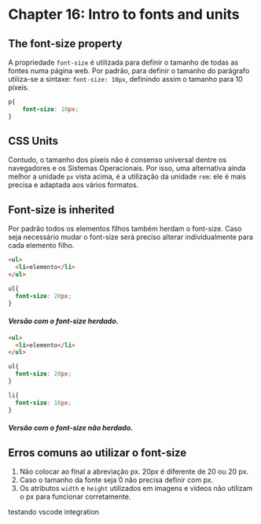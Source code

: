# Chapter 16: Intro to fonts and units

## The font-size property

  <p>A propriedade <code>font-size</code> é utilizada para definir o tamanho de todas as fontes numa página web. Por padrão, para definir o tamanho do parágrafo utiliza-se a sintaxe: <code>font-size: 10px</code>, definindo assim o tamanho para 10 píxeis.</p>

```css
p{
    font-size: 10px;
}
```

## CSS Units

  <p>Contudo, o tamanho dos píxeis não é consenso universal dentre os navegadores e os Sistemas Operacionais. Por isso, uma alternativa ainda melhor a unidade <code>px</code> vista acima, é a utilização da unidade <code>rem</code>: ele é mais precisa e adaptada aos vários formatos.</p>

## Font-size is inherited

  <p>Por padrão todos os elementos filhos também herdam o font-size. Caso seja necessário mudar o font-size será preciso alterar individualmente para cada elemento filho.</p>

```html
<ul>
  <li>elemento</li>
</ul>
```
```css
ul{
  font-size: 20px;
}
```

#### *Versão com o font-size herdado.*

```html
<ul>
  <li>elemento</li>
</ul>
```
```css
ul{
  font-size: 20px;
}

li{
  font-size: 16px;
}
```

#### *Versão com o font-size não herdado.*


## Erros comuns ao utilizar o font-size

  <ol>
    <li>Não colocar ao final a abreviação px. 20px é diferente de 20 ou 20 px.</li>
    <li>Caso o tamanho da fonte seja 0 não precisa definir com px.</li>
    <li>Os atributos <code>width</code> e <code>height</code> utilizados em imagens e vídeos não utilizam o px para funcionar corretamente.</li>
  </ol>
testando vscode integration